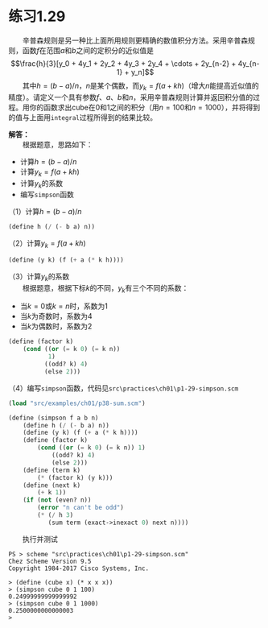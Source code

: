 # 练习1.29
&emsp;&emsp;辛普森规则是另一种比上面所用规则更精确的数值积分方法。采用辛普森规则，函数$f$在范围$a$和$b$之间的定积分的近似值是$$\frac{h}{3}[y_0 + 4y_1 + 2y_2 + 4y_3 + 2y_4 + \cdots + 2y_{n-2} + 4y_{n-1} + y_n]$$&emsp;&emsp;其中$h=(b-a)/n$，$n$是某个偶数，而$y_k=f(a+kh)$（增大$n$能提高近似值的精度）。请定义一个具有参数$f$、$a$、$b$和$n$，采用辛普森规则计算并返回积分值的过程。用你的函数求出cube在0和1之间的积分（用$n=100$和$n=1000$），并将得到的值与上面用`integral`过程所得到的结果比较。  

**解答：**  
&emsp;&emsp;根据题意，思路如下：  
- 计算$h=(b-a)/n$
- 计算$y_k=f(a+kh)$
- 计算$y_k$的系数
- 编写`simpson`函数

（1）计算$h=(b-a)/n$  
```lisp
(define h (/ (- b a) n))
```
（2）计算$y_k=f(a+kh)$  
```lisp
(define (y k) (f (+ a (* k h))))
```
（3）计算$y_k$的系数    
&emsp;&emsp;根据题意，根据下标$k$的不同，$y_k$有三个不同的系数：  
- 当$k=0$或$k=n$时，系数为1
- 当$k$为奇数时，系数为4
- 当$k$为偶数时，系数为2

```lisp
(define (factor k)
    (cond ((or (= k 0) (= k n))
           1)
          ((odd? k) 4)
          (else 2)))
```
（4）编写`simpson`函数，代码见`src\practices\ch01\p1-29-simpson.scm`
```lisp
(load "src/examples/ch01/p38-sum.scm")

(define (simpson f a b n)
    (define h (/ (- b a) n))
    (define (y k) (f (+ a (* k h))))
    (define (factor k)
        (cond ((or (= k 0) (= k n)) 1)
            ((odd? k) 4)
            (else 2)))
    (define (term k)
        (* (factor k) (y k)))
    (define (next k)
        (+ k 1))
    (if (not (even? n))
        (error "n can't be odd")
        (* (/ h 3)
           (sum term (exact->inexact 0) next n))))
```
&emsp;&emsp;执行并测试
```shell
PS > scheme "src\practices\ch01\p1-29-simpson.scm"
Chez Scheme Version 9.5
Copyright 1984-2017 Cisco Systems, Inc.

> (define (cube x) (* x x x))
> (simpson cube 0 1 100)
0.24999999999999992
> (simpson cube 0 1 1000)
0.2500000000000003
>
```